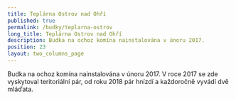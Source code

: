 ```yaml
---
title: Teplárna Ostrov nad Ohří
published: true
permalink: /budky/teplarna-ostrov
long_title: Teplárna Ostrov nad Ohří
description: Budka na ochoz komína nainstalována v únoru 2017.
position: 23
layout: two_columns_page
---
```

Budka na ochoz komína nainstalována v únoru 2017. V roce 2017 se zde vyskytoval teritoriální pár, od roku 2018 pár hnízdí a každoročně vyvádí dvě mláďata.
